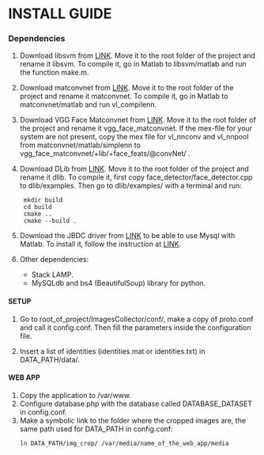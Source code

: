 
INSTALL GUIDE
=============

### Dependencies

1. Download libsvm from [LINK](https://www.csie.ntu.edu.tw/~cjlin/libsvm/#download). 
   Move it to the root folder of the project and rename it libsvm.
   To compile it, go in Matlab to libsvm/matlab and run the function make.m.

2. Download matconvnet from [LINK](http://www.vlfeat.org/matconvnet/).
   Move it to the root folder of the project and rename it matconvnet.
   To compile it, go in Matlab to matconvnet/matlab and run vl_compilenn.
   
3. Download VGG Face Matconvnet from [LINK](http://www.robots.ox.ac.uk/~vgg/software/vgg_face/).
   Move it to the root folder of the project and rename it vgg_face_matconvnet.
   If the mex-file for your system are not present, copy the mex file for vl_nnconv and vl_nnpool from matconvnet/matlab/simplenn to vgg_face_matconvnet/+lib/+face_feats/@convNet/ .
   
4. Download DLib from [LINK](http://dlib.net/).
   Move it to the root folder of the project and rename it dlib.
   To compile it, first copy face_detector/face_detector.cpp to dlib/examples. Then go to dlib/examples/ with a terminal and run:
   ```
    mkdir build
    cd build
    cmake ..
    cmake --build .
    ```
    
5. Download the JBDC driver from [LINK](http://dev.mysql.com/downloads/connector/j/) to be able to use Mysql with Matlab.
   To install it, follow the instruction at [LINK](http://it.mathworks.com/products/database/driver-installation.html).
   
6. Other dependencies:
   - Stack LAMP.
   - MySQLdb and bs4 (BeautifulSoup) library for python.
   
   
#### SETUP

1. Go to root_of_project/ImagesCollector/conf/, make a copy of proto.conf and call it config.conf.
Then fill the parameters inside the configuration file.

2. Insert a list of identities (identities.mat or identities.txt) in DATA_PATH/data/.


#### WEB APP

1. Copy the application to /var/www.
2. Configure database.php with the database called DATABASE_DATASET in config.conf.
3. Make a symbolic link to the folder where the cropped images are, the same path used for DATA_PATH in config.conf:
    ```
    ln DATA_PATH/img_crop/ /var/media/name_of_the_web_app/media
    ```
